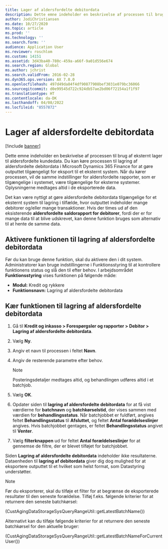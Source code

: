 ```yaml
---
title: Lager af aldersfordelte debitordata
description: Dette emne indeholder en beskrivelse af processen til brug af eksternt lager til aldersfordelte kundedata. Du kan køre processen til lagring af aldersfordelte debitordata for at gøre outputtet tilgængeligt for eksport til et eksternt system.
author: JodiChristiansen
ms.date: 10/27/2020
ms.topic: article
ms.prod: ''
ms.technology: ''
ms.search.form: ''
audience: Application User
ms.reviewer: roschlom
ms.custom: 14151
ms.assetid: 3d43ba40-780c-459a-a66f-9a01d556e674
ms.search.region: Global
ms.author: jchrist
ms.search.validFrom: 2016-02-28
ms.dyn365.ops.version: AX 7.0.0
ms.openlocfilehash: 497d49da84f4df90877908bef3031e079bc36066
ms.sourcegitcommit: d0e99545d722c924db57ae2bd06f72154a1f1f97
ms.translationtype: HT
ms.contentlocale: da-DK
ms.lasthandoff: 04/08/2022
ms.locfileid: "8557872"
---
```

# <a name="customer-aging-data-storage"></a>Lager af aldersfordelte debitordata

[!include [banner](../includes/banner.md)]


Dette emne indeholder en beskrivelse af processen til brug af eksternt lager til aldersfordelte kundedata. Du kan køre processen til lagring af aldersfordelte debitordata i Microsoft Dynamics 365 Finance for at gøre outputtet tilgængeligt for eksport til et eksternt system. Når du kører processen, vil de samme indstillinger for aldersfordelte rapporter, som er tilgængelige i systemet, være tilgængelige for eksterne systemer. Oplysningerne medtages altid i de eksporterede data.

Det kan være nyttigt at gøre aldersfordelte debitordata tilgængelige for et eksternt system til lagring i tilfælde, hvor outputtet indeholder mange debitorer og/eller mange transaktioner. Hvis der times ud af den eksisterende **aldersfordelte saldorapport for debitorer**, fordi der er for mange data til at blive udskrevet, kan denne funktion bruges som alternativ til at hente de samme data.

## <a name="enable-the-customer-aging-data-storage-feature"></a>Aktivere funktionen til lagring af aldersfordelte debitordata

Før du kan bruge denne funktion, skal du aktivere den i dit system. Administratorer kan bruge indstillingerne i Funktionsstyring til at kontrollere funktionens status og slå den til efter behov. I arbejdsområdet **Funktionsstyring** vises funktionen på følgende måde:

- **Modul:** Kredit og rykkere
- **Funktionsnavn:** Lagring af aldersfordelte debitordata

## <a name="run-the-customer-aging-data-storage-process"></a>Kær funktionen til lagring af aldersfordelte debitordata

1. Gå til **Kredit og inkasso \> Forespørgsler og rapporter \> Debitor \> Lagring af aldersfordelte debitordata**.
2. Vælg **Ny**.
3. Angiv et navn til processen i feltet **Navn**.
4. Angiv de resterende parametre efter behov.

    > [!NOTE]
    > Posteringsdetaljer medtages altid, og behandlingen udføres altid i et batchjob.

5. Vælg **OK**.
6. Opdater siden til **lagring af aldersfordelte debitordata** for at få vist værdierne for **batchnavn** og **batchkørselstid**, der vises sammen med værdien for **behandlingsstatus**. Når batchjobbet er fuldført, angives feltet **Behandlingsstatus** til **Afsluttet**, og feltet **Antal forældelseslinjer** angives. Hvis batchjobbet gentages, er feltet **Behandlingsstatus** angivet til **Venter**.
7. Vælg **filterknappen** ud for feltet **Antal forældelseslinjer** for at gennemse de filtre, der er blevet tilføjet for batchjobbet.

Siden **Lagring af aldersfordelte debitordata** indeholder ikke resultaterne. Dataenheden til **lagring af debitordata** giver dig dog mulighed for at eksportere outputtet til et hvilket som helst format, som Datastyring understøtter.

> [!NOTE]
> Før du eksporterer, skal du tilføje et filter for at begrænse de eksporterede resultater til den seneste forældelse. Tilføj f.eks. følgende kriterier for at returnere den seneste batchkørsel:
>
> (CustAgingDataStorageSysQueryRangeUtil::getLatestBatchName())
>
> Alternativt kan du tilføje følgende kriterier for at returnere den seneste batchkørsel for den aktuelle bruger:
>
> (CustAgingDataStorageSysQueryRangeUtil::getLatestBatchNameForCurrentUser())
